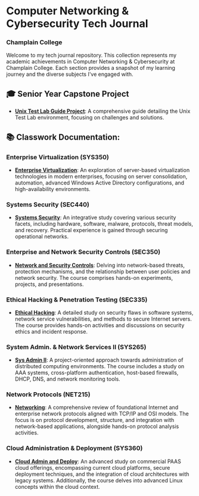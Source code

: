 # Computer Networking & Cybersecurity Tech Journal

### Champlain College

Welcome to my tech journal repository. This collection represents my academic achievements in Computer Networking & Cybersecurity at Champlain College. Each section provides a snapshot of my learning journey and the diverse subjects I've engaged with.

## 🎓 Senior Year Capstone Project

- **[Unix Test Lab Guide Project](https://chat.openai.com/c/Link-to-the-project)**: A comprehensive guide detailing the Unix Test Lab environment, focusing on challenges and solutions.

## 📚 Classwork Documentation:

### Enterprise Virtualization (SYS350)

- **[Enterprise Virtualization](https://chat.openai.com/c/Link-to-document)**: An exploration of server-based virtualization technologies in modern enterprises, focusing on server consolidation, automation, advanced Windows Active Directory configurations, and high-availability environments.

### Systems Security (SEC440)

- **[Systems Security](https://chat.openai.com/c/Link-to-document)**: An integrative study covering various security facets, including hardware, software, malware, protocols, threat models, and recovery. Practical experience is gained through securing operational networks.

### Enterprise and Network Security Controls (SEC350)

- **[Network and Security Controls](https://chat.openai.com/c/Link-to-document)**: Delving into network-based threats, protection mechanisms, and the relationship between user policies and network security. The course comprises hands-on experiments, projects, and presentations.

### Ethical Hacking & Penetration Testing (SEC335)

- **[Ethical Hacking](https://chat.openai.com/c/Link-to-document)**: A detailed study on security flaws in software systems, network service vulnerabilities, and methods to secure Internet servers. The course provides hands-on activities and discussions on security ethics and incident response.

### System Admin. & Network Services II (SYS265)

- **[Sys Admin II](https://github.com/liamb8/techjournal/tree/master/College%20Work/SYS265)**: A project-oriented approach towards administration of distributed computing environments. The course includes a study on AAA systems, cross-platform authentication, host-based firewalls, DHCP, DNS, and network monitoring tools.

### Network Protocols (NET215)

- **[Networking](https://github.com/liamb8/techjournal/tree/master/College%20Work/NET215)**: A comprehensive review of foundational Internet and enterprise network protocols aligned with TCP/IP and OSI models. The focus is on protocol development, structure, and integration with network-based applications, alongside hands-on protocol analysis activities.

### Cloud Administration & Deployment (SYS360)

- **[Cloud Admin and Deploy](https://github.com/liamb8/techjournal/tree/master/College%20Work/SYS360)**: An advanced study on commercial PAAS cloud offerings, encompassing current cloud platforms, secure deployment techniques, and the integration of cloud architectures with legacy systems. Additionally, the course delves into advanced Linux concepts within the cloud context.